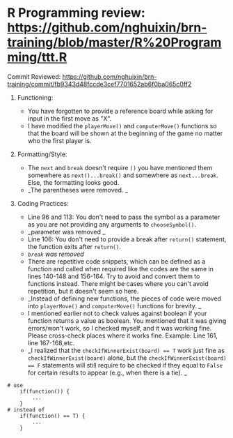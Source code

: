 # R Programming review: <https://github.com/nghuixin/brn-training/blob/master/R%20Programming/ttt.R>

Commit Reviewed: <https://github.com/nghuixin/brn-training/commit/fb9343d48fccde3cef7701652ab6f0ba065c0ff2>

1. Functioning:
    - You have forgotten to provide a reference board while asking for input in the first move as "X".
    - I have modified the `playerMove()` and `computerMove()` functions so that the board will be shown at the beginning of the game no matter who the first player is.  

2. Formatting/Style:
    - The `next` and `break` doesn't require `()` you have mentioned them somewhere as `next()...break()` and somewhere as `next...break`. Else, the formatting looks good.
    - _The parentheses were removed.   _

3. Coding Practices:
    - Line 96 and 113: You don't need to pass the symbol as a parameter as you are not providing any arguments to `chooseSymbol()`.
    - _parameter was removed  _
    - Line 106: You don't need to provide a break after `return()` statement, the function exits after `return()`. 
    - _`break` was removed_
    - There are repetitive code snippets, which can be defined as a function and called when required like the codes are the same in lines 140-148 and 156-164. Try to avoid and convert them to functions instead. There might be cases where you can't avoid repetition, but it doesn't seem so here.
    - _Instead of defining new functions, the pieces of code were moved into `playerMove()` and `computerMove()` functions for brevity.  _
    - I mentioned earlier not to check values against boolean if your function returns a value as boolean. You mentioned that it was giving errors/won't work, so I checked myself, and it was working fine. Please cross-check places where it works fine. Example: Line 161, line 167-168,etc.
    - _I realized that the `checkIfWinnerExist(board) == T` work just fine as `checkIfWinnerExist(board)` alone, but the `checkIfWinnerExist(board) == F` statements will still require to be checked if they equal to `False` for certain results to appear (e.g., when there is a tie).  _

```{r}
# use
    if(function()) {
        ...
    }
# instead of 
    if(function() == T) {
        ...
    }
```
